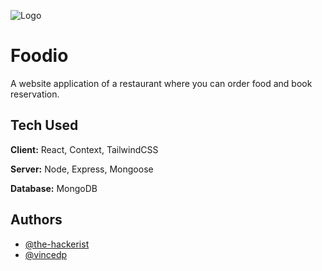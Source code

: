 ![Logo](https://dev-to-uploads.s3.amazonaws.com/uploads/articles/th5xamgrr6se0x5ro4g6.png)

# Foodio

A website application of a restaurant where you can order food and book reservation.

## Tech Used

**Client:** React, Context, TailwindCSS

**Server:** Node, Express, Mongoose

**Database:** MongoDB

## Authors

- [@the-hackerist](https://www.github.com/the-hackerist)
- [@vincedp](https://www.github.com/vincedp)


